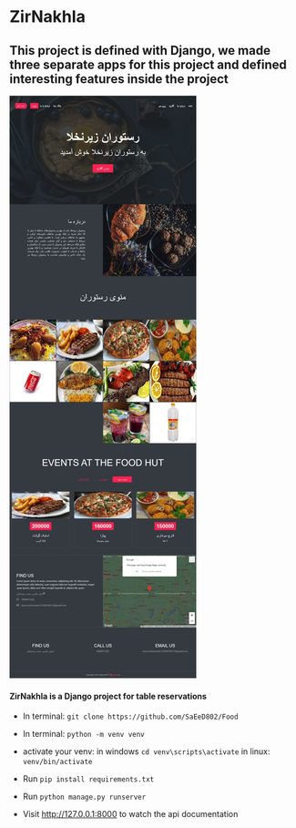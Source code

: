 # ZirNakhla
## This project is defined with Django, we made three separate apps for this project and defined interesting features inside the project
![Food](https://github.com/SaEeD802/Food/blob/main/page.jpeg)
#### ZirNakhla is a Django project for table reservations


- In terminal: `git clone https://github.com/SaEeD802/Food`

- In terminal: `python -m venv venv`
- activate your venv: in windows `cd venv\scripts\activate` in linux: `venv/bin/activate`
- Run `pip install requirements.txt`
- Run `python manage.py runserver`
- Visit http://127.0.0.1:8000 to watch the api documentation
